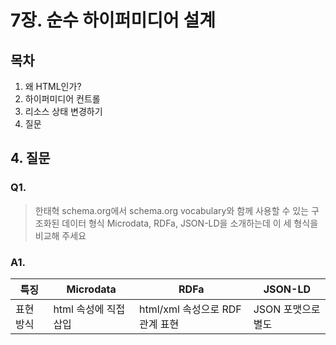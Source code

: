 # 7장. 순수 하이퍼미디어 설계

## 목차

1. 왜 HTML인가?
2. 하이퍼미디어 컨트롤
3. 리소스 상태 변경하기
4. 질문


## 4. 질문

### Q1.
> 한태혁
> schema.org에서 schema.org vocabulary와 함께 사용할 수 있는 구조화된 데이터 형식 Microdata, RDFa, JSON-LD을 소개하는데
> 이 세 형식을 비교해 주세요

### A1.
| 특징 | Microdata | RDFa | JSON-LD |
|--------|--------|--------|--------|
| 표현 방식 | html 속성에 직접 삽입 | html/xml 속성으로 RDF 관계 표현 | JSON 포맷으로 별도 <script>에 삽입 |
| 사용 용도/장점 | 간단한 구조화된 표현 |  유연성, 메타데이터와 통합이 용이 | html 과 분리되어 관리 용이 |

https://www.next-t.co.kr/seo/seo-wiki/%EA%B5%AC%EC%A1%B0%ED%99%94%EB%90%9C-%EB%8D%B0%EC%9D%B4%ED%84%B0/ - 참고문서

### Q2.
> 박근영
> 마이크로데이터 속성 중 itemid와 itemref에 대해서도 알려주세요

### A2.
- itemid : 고유 식별자로, html의 id와 유사한 역할을 합니다. 하지만, 책에서 id 보다는 class 사용을 권했듯, 마찬가지로 itemprop 
사용을 권장합니다. (131p)
- itemref : itemtype 문서에 정의된 itemprop들을 하나의 항목으로 묶어서 연결하고 싶을 때 사용하는 속성입니다.
예를 들면, 아래 경우는 itemref가 id가 address인 태그를 참조해, 정의된 PostalAddress가 Person에 속한 정보임을 알려줍니다.
```
<div itemscope itemtype="http://schema.org/Person" itemid="https://example.com/person/johndoe" itemref="address">
  <span itemprop="name">John Doe</span>
  <span itemprop="telephone">+1234567890</span>
</div>

<div id="address" itemscope itemtype="http://schema.org/PostalAddress">
  <span itemprop="streetAddress">123 Main St</span>
  <span itemprop="addressLocality">Anytown</span>
</div>
```
https://html.spec.whatwg.org/multipage/microdata.html#attr-itemref - itemref

### Q3.
> 임해찬
> 마이크로데이터는 rel 속성 대신에 itemprop 속성과 itemtype 속성을 통해 리소스의 관계를 표현하는 것으로 보이는데,
> itemprop 속성과 itemtype 속성을 통해 리소스의 관계를 표현하는 예시를 보고 싶습니다.

### A3.
먼저 rel과 마이크로데이터의 차이를 알면 더 이해하기 쉬운데, rel의 경우에는 현재 문서와 다른 문서의 관계를 정의하는 것으로 1:1의 관계입니다. 하지만, 마이크로데이터는 구조화된 데이터에 가깝습니다. 저는 마이크로데이터를 HTML을 JSON 처럼 만들어주는 것으로 해석했습니다.
결과적으로, itemtype은 데이터의 유형을 정의하는 문서이고, itemprop은 해당 문서의 특정 데이터 항목을 지정하는 용도입니다.
우리가 특정 JSON 데이터를 가져와서, 특정 속성의 값을 받아와 사용하는 것과 비슷하게 보면 될 것 같습니다.
```
rel 예시
<a href="next-article.html" rel="next">Next Article</a>
<a href="previous-article.html" rel="prev">Previous Article</a>
```
```
마이크로데이터 예시
<div itemscope itemtype="http://schema.org/Person">
  <span itemprop="name">John Doe</span>
  <span itemprop="telephone">+1234567890</span>
</div>
```

### Q4.
> 최준영
> 리뷰, 이벤트, 사용자 프로필 등의 구조화된 데이터의 여러가지 타입들에 대해 소개해주세요

### A4.
hCard 와 같은 표준을 말씀하시는 것 같습니다. hCard 와 같은 마이크로포맷에는 h-adr(adr의 upadate ver.) : 주소, h-recipe(hRecipe의 update ver.): 레시피, h-resume(hResume의 update ver.): 이력서 등이 있습니다.
https://microformats.org/wiki/microformats2#Parsers - microformats2


### Q5.
> 곽재영
> HTML 4의 rev 속성을 rel 속성과 비교하여 설명해주시고, 현재는 왜 사용하지 않는 지 자세한 이유를 알고 싶어요.

### A5.
130p 주석에 rev 속성은 rel의 반대에 해당한다고 합니다. rel은 next, rev는 previous의 관계를 나타내는 역할을 한다고 합니다.
html5에서 제외된 이유는 rev가 rel에 비해 많이 사용되지 않았고, 관계는 한 방향으로 나타내는 편이 직관적이고 명확했기 때문이라고 합니다.
https://www.w3.org/TR/html4/struct/links.html#h-12.3.1 - what is rel & rev
https://www.w3.org/TR/html5-diff/#obsolete-attributes - obsolete attributes

### Q6.
> 서형석
> AI를 활용해서 HTML의 새 하이퍼미디어 컨트롤이나, 프로토콜 의미 체계, 애플리케이션 의미 체계를 확장할 수 있을까요?
>본인의 생각을 먼저 정리한 뒤, LLM에도 질문을 던져보고, 예시 두 가지를 소개해주세요 :)
>
>(extra. 이를 통해 스스로 발전하는 웹 통신 표준을 만들어 볼 수 있을까요?)

### A6.
제가 해석한 Rest의 의미는 결국, 자동화를 가능케하는 것이 목적인 것 같습니다. 사람처럼 name이나 title, discription 등에서 의미를 찾아
내지 못하고 그저 0과 1로만 이해하는 컴퓨터를 위해서. 하지만, 그건 전통적인 소프트웨어 에이전트에 해당하는 내용일 것 같습니다.
AI를 이용한다면, 이렇게 제약을 하면서 패턴을 만들 필요 없이 클라이언트와 동일한 이해를 가지지 않을까요? 결국, 제약이 없기 때문에 동시
에 프로파일 문서 하나만 주면 알아서 처리해주는 에이전트가 생기기 때문에 확장성이 크게 높아질 것 같습니다.

>chatGPT 4o mini
>AI를 활용하여 HTML의 새 하이퍼미디어 컨트롤, 프로토콜 의미 체계, 애플리케이션 의미 체계를 확장할 수 있는 가능성은 충분히 존재합니다. 
>이 과정은 AI가 제공하는 패턴 인식, 자동화, 예측 기능을 활용하여 기존의 웹 표준을 발전시키고, 더 나아가 새로운 형태의 상호작용 모델을 
>구현할 수 있는 방향으로 발전할 수 있습니다.
>
> 1. 하이퍼미디어 컨트롤의 확장 (AI 기반 링크 및 콘텐츠 추천)
> - AI 기반 링크 및 콘텐츠 추천 : 사용자의 이전 동작, 검색 기록, 클릭 패턴, 혹은 유사한 사용자들의 행동을 분석해 연관된 페이지, 리소스를 제시할 수 있습니다.
> - 동적인 하이퍼미디어 요소 생성 : AI가 실시간으로 웹 페이지의 내용을 분석하고 그에 맞는 링크를 자동으로 생성할 수 있습니다.
> 
> 2. 프로토콜 의미 체계의 확장 (AI 기반 네트워크 최적화 및 예측)
> - 네트워크 최적화 : HTTP 요청 최적화, 데이터 압축, 요청 분산, 트래픽 병목 회피
> - 프로토콜 개선 : 패킷 손실, 지연, 오류 등을 모니터링하여 적응형 프로토콜 설계
> - 자기 학습형 프로토콜 : 기존 프로토콜을 학습해 네트워크 상황에 맞춰 프로토콜을 스스로 개선
>    
> 3. 애플리케이션 의미 체계의 확장 (AI 기반 UI/UX 최적화 및 예측)
> - 동적인 UI/UX 최적화 : 사용자 행동을 분석해 최적의 UI/UX 디자인 조정
> - 개인화된 경험 제공 : 사용자의 취향 등을 분석해 콘텐츠를 개인화
> - 자동화된 애플리케이션 흐름 조정 : 애플리케이션 사용 중 필요한 데이터를 예측해 자동 제공







